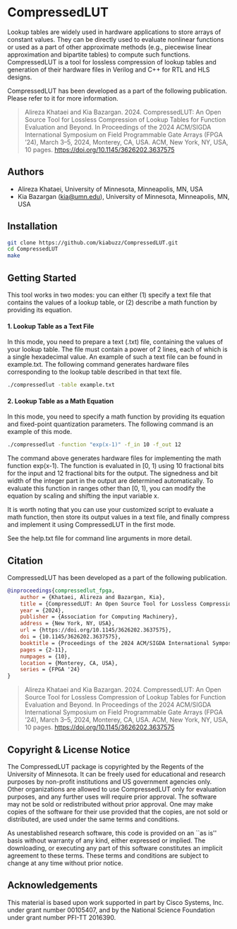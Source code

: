 # CompressedLUT
Lookup tables are widely used in hardware applications to store arrays of constant values. They can be directly used to evaluate nonlinear functions or used as a part of other approximate methods (e.g., piecewise linear approximation and bipartite tables) to compute such functions. CompressedLUT is a tool for lossless compression of lookup tables and generation of their hardware files in Verilog and C++ for RTL and HLS designs. 

CompressedLUT has been developed as a part of the following publication. Please refer to it for more information.
> Alireza Khataei and Kia Bazargan. 2024. CompressedLUT: An Open Source Tool for Lossless Compression of Lookup Tables for Function Evaluation and Beyond. In Proceedings of the 2024 ACM/SIGDA International Symposium on Field Programmable Gate Arrays (FPGA ’24), March 3–5, 2024, Monterey, CA, USA. ACM, New York, NY, USA, 10 pages. https://doi.org/10.1145/3626202.3637575

## Authors
- Alireza Khataei, University of Minnesota, Minneapolis, MN, USA
- Kia Bazargan (kia@umn.edu), University of Minnesota, Minneapolis, MN, USA


## Installation
```bash
git clone https://github.com/kiabuzz/CompressedLUT.git
cd CompressedLUT
make
```
    
## Getting Started
This tool works in two modes: you can either (1) specify  a  text  file  that contains the values of a lookup table, or (2) describe a math function by providing its equation.

#### 1. Lookup Table as a Text File
In this mode, you need to prepare a text (.txt) file, containing the values of your lookup table. The file must contain a power of 2 lines, each of which is a single hexadecimal value. An example of such a text file can be found in example.txt. The following command generates hardware files corresponding to the lookup table described in that text file.

```bash
./compressedlut -table example.txt
```

#### 2. Lookup Table as a Math Equation
In this mode, you need to specify a math function by providing its equation and fixed-point quantization parameters. The following command is an example of this mode.

```bash
./compressedlut -function "exp(x-1)" -f_in 10 -f_out 12
```

The command above generates hardware files for implementing the math function exp(x-1). The function is evaluated in [0, 1) using 10 fractional bits for the input and 12 fractional bits for the output. The signedness and bit width of the integer part in the output are determined automatically. To evaluate this function in ranges other than [0, 1), you can modify the equation by scaling and shifting the input variable x.

It is worth noting that you can use your customized script to evaluate a math function, then store its output values in a text file, and finally compress and implement it using CompressedLUT in the first mode.

See the help.txt file for command line arguments in more detail.

## Citation
CompressedLUT has been developed as a part of the following publication.

```bibtex
@inproceedings{compressedlut_fpga,
    author = {Khataei, Alireza and Bazargan, Kia},
    title = {CompressedLUT: An Open Source Tool for Lossless Compression of Lookup Tables for Function Evaluation and Beyond},
    year = {2024},
    publisher = {Association for Computing Machinery},
    address = {New York, NY, USA},
    url = {https://doi.org/10.1145/3626202.3637575},
    doi = {10.1145/3626202.3637575},
    booktitle = {Proceedings of the 2024 ACM/SIGDA International Symposium on Field Programmable Gate Arrays},
    pages = {2-11},
    numpages = {10},
    location = {Monterey, CA, USA},
    series = {FPGA '24}
}
```

> Alireza Khataei and Kia Bazargan. 2024. CompressedLUT: An Open Source Tool for Lossless Compression of Lookup Tables for Function Evaluation and Beyond. In Proceedings of the 2024 ACM/SIGDA International Symposium on Field Programmable Gate Arrays (FPGA ’24), March 3–5, 2024, Monterey, CA, USA. ACM, New York, NY, USA, 10 pages. https://doi.org/10.1145/3626202.3637575

## Copyright & License Notice
The CompressedLUT package is copyrighted by the Regents of the University of Minnesota. It can be freely used for educational and research purposes by non-profit institutions and US government agencies only. Other organizations are allowed to use CompressedLUT only for evaluation purposes, and any further uses will require prior approval. The software may not be sold or redistributed without prior approval. One may make copies of the software for their use provided that the copies, are not sold or distributed, are used under the same terms and conditions.

As unestablished research software, this code is provided on an ``as is'' basis without warranty of any kind, either expressed or implied. The downloading, or executing any part of this software constitutes an implicit agreement to these terms. These terms and conditions are subject to change at any time without prior notice.


## Acknowledgements
This material is based upon work supported in part by Cisco Systems, Inc. under grant number 00105407, and by the National Science Foundation under grant number PFI-TT 2016390.
